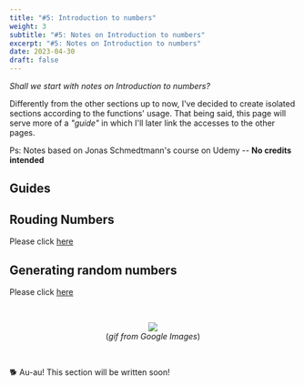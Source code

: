 ```yaml
---
title: "#5: Introduction to numbers"
weight: 3
subtitle: "#5: Notes on Introduction to numbers"
excerpt: "#5: Notes on Introduction to numbers"
date: 2023-04-30
draft: false
---
```


*Shall we start with notes on Introduction to numbers?*

Differently from the other sections up to now, I've decided to create isolated sections according to the functions' usage. That being said, this page will serve more of a *"guide"* in which I'll later link the accesses to the other pages.

Ps: Notes based on Jonas Schmedtmann's course on Udemy -- **No credits intended**



## Guides

## Rouding Numbers

Please click [here][1] 

## Generating random numbers

Please click [here][2] 

<br>

<center>

![](https://cdn.kibrispdr.org/data/1796/to-be-continued-gif-21.jpg) <br>
(*gif from Google Images*)

</center>

<br>

🐕 Au-au! This section will be written soon!

[1]:https://larissascury.rbind.io/enblog/learning-js-series-en/rounding-numbers/
[2]:https://larissascury.rbind.io/enblog/learning-js-series-en/creating-random-numbers/
